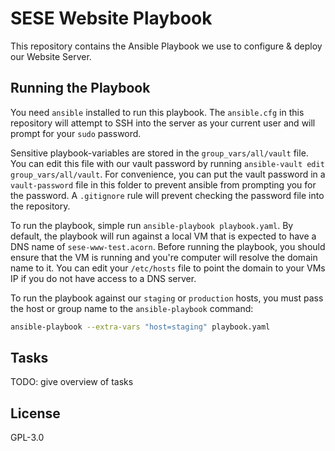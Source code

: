 # SESE Website Playbook

This repository contains the Ansible Playbook we use to configure & deploy our
Website Server.

## Running the Playbook

You need `ansible` installed to run this playbook. The `ansible.cfg` in this
repository will attempt to SSH into the server as your current user and will
prompt for your `sudo` password.

Sensitive playbook-variables are stored in the `group_vars/all/vault` file. You
can edit this file with our vault password by running `ansible-vault edit
group_vars/all/vault`. For convenience, you can put the vault password in a
`vault-password` file in this folder to prevent ansible from prompting you for
the password. A `.gitignore` rule will prevent checking the password file into
the repository.

To run the playbook, simple run `ansible-playbook playbook.yaml`. By default,
the playbook will run against a local VM that is expected to have a DNS name of
`sese-www-test.acorn`. Before running the playbook, you should ensure that the
VM is running and you're computer will resolve the domain name to it. You can
edit your `/etc/hosts` file to point the domain to your VMs IP if you do not
have access to a DNS server.

To run the playbook against our `staging` or `production` hosts, you must pass
the host or group name to the `ansible-playbook` command:

```sh
ansible-playbook --extra-vars "host=staging" playbook.yaml
```


## Tasks

TODO: give overview of tasks


## License

GPL-3.0
